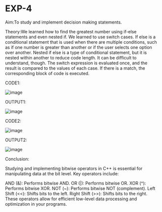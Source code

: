 # EXP-4
Aim:To study and implement decision making statements.

Theory:We learned how to find the greatest number using if-else statements and even nested if. We learned to use switch cases. If else is a conditional statement that is used when there are multiple conditions, such as if one number is greater than another or if the user selects one option over another. Nested if else is a type of conditional statement, but it is nested within another to reduce code length. It can be difficult to understand, though. The switch expression is evaluated once, and the result is compared to the values of each case. If there is a match, the corresponding block of code is executed.

CODE1:

![image](https://github.com/user-attachments/assets/dedddbf7-e034-4b12-9edc-32d32b2c45fc)

OUTPUT1:

![image](https://github.com/user-attachments/assets/b5555446-72f8-4cb8-ad89-d3d78476655d)

CODE2:

![image](https://github.com/user-attachments/assets/cd311fb3-e0f5-4f9a-a4ac-df998fa3f3f1)

OUTPUT2:

![image](https://github.com/user-attachments/assets/cb23415c-81d1-43d3-a572-c1650a0d38d0)

Conclusion:

Studying and implementing bitwise operators in C++ is essential for manipulating data at the bit level. Key operators include:

AND (&): Performs bitwise AND.
OR (|): Performs bitwise OR.
XOR (^): Performs bitwise XOR.
NOT (~): Performs bitwise NOT (complement).
Left Shift (<<): Shifts bits to the left.
Right Shift (>>): Shifts bits to the right.
These operators allow for efficient low-level data processing and optimization in your programs.
